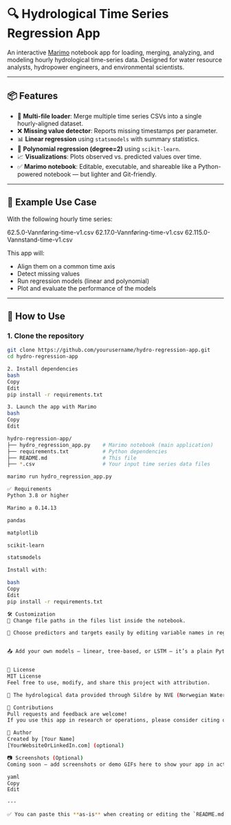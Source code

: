 # 🔍 Hydrological Time Series Regression App

An interactive [Marimo](https://github.com/marimo-team/marimo) notebook app for loading, merging, analyzing, and modeling hourly hydrological time-series data. Designed for water resource analysts, hydropower engineers, and environmental scientists.

---

## 📦 Features

- 📂 **Multi-file loader**: Merge multiple time series CSVs into a single hourly-aligned dataset.
- ❌ **Missing value detector**: Reports missing timestamps per parameter.
- 📊 **Linear regression** using `statsmodels` with summary statistics.
- 🧠 **Polynomial regression (degree=2)** using `scikit-learn`.
- 📈 **Visualizations**: Plots observed vs. predicted values over time.
- ✅ **Marimo notebook**: Editable, executable, and shareable like a Python-powered notebook — but lighter and Git-friendly.

---

## 📁 Example Use Case

With the following hourly time series:

62.5.0-Vannføring-time-v1.csv
62.17.0-Vannføring-time-v1.csv
62.115.0-Vannstand-time-v1.csv


This app will:
- Align them on a common time axis  
- Detect missing values  
- Run regression models (linear and polynomial)  
- Plot and evaluate the performance of the models  

---

## 🚀 How to Use

### 1. Clone the repository

```bash
git clone https://github.com/yourusername/hydro-regression-app.git
cd hydro-regression-app

2. Install dependencies
bash
Copy
Edit
pip install -r requirements.txt

3. Launch the app with Marimo
bash
Copy
Edit

hydro-regression-app/
├── hydro_regression_app.py    # Marimo notebook (main application)
├── requirements.txt           # Python dependencies
├── README.md                  # This file
├── *.csv                      # Your input time series data files

marimo run hydro_regression_app.py

✅ Requirements
Python 3.8 or higher

Marimo ≥ 0.14.13

pandas

matplotlib

scikit-learn

statsmodels

Install with:

bash
Copy
Edit
pip install -r requirements.txt

🛠️ Customization
🔧 Change file paths in the files list inside the notebook.

🔄 Choose predictors and targets easily by editing variable names in regression cells.


📤 Add your own models — linear, tree-based, or LSTM — it’s a plain Python notebook!


📜 License
MIT License
Feel free to use, modify, and share this project with attribution.

🌊 The hydrological data provided through Sildre by NVE (Norwegian Water Resources and Energy Directorate) is licensed under the Norwegian License for Open Government Data (NLOD), which is compatible with Creative Commons Attribution 3.0 Norway (CC BY 3.0).

🤝 Contributions
Pull requests and feedback are welcome!
If you use this app in research or operations, please consider citing or giving a ⭐ on GitHub.

👤 Author
Created by [Your Name]
[YourWebsiteOrLinkedIn.com] (optional)

📷 Screenshots (Optional)
Coming soon — add screenshots or demo GIFs here to show your app in action.

yaml
Copy
Edit

---

✅ You can paste this **as-is** when creating or editing the `README.md` file in your GitHub repo. 
